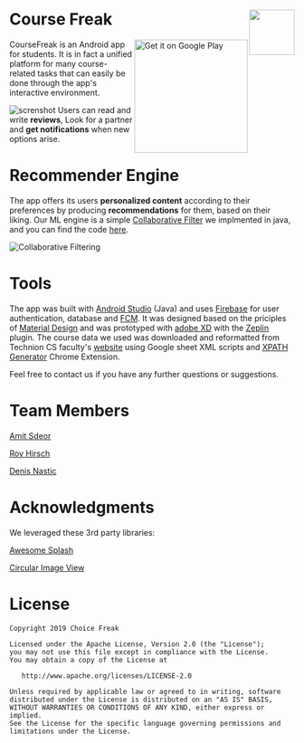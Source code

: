 # Course Freak <img align="right" src="https://user-images.githubusercontent.com/38239587/51712293-f6a76880-2036-11e9-9c59-d73f5930cdc2.png" width="80">

<a style="margin-bottom: 0;" href='https://play.google.com/store/apps/details?id=com.coursefreak.app'><img align="right" alt='Get it on Google Play' src='https://play.google.com/intl/en_us/badges/images/generic/en_badge_web_generic.png' width="200px"/></a>


CourseFreak is an Android app for students. It is in fact a unified platform for many course-related tasks that can easily be done through the app's interactive environment.

![screnshot](https://user-images.githubusercontent.com/38239587/51712204-b1833680-2036-11e9-8b59-a50e34b0f3df.png)
Users can read and write **reviews**, Look for a partner and **get notifications** when new options arise.

# Recommender Engine
The app offers its users **personalized content** according to their preferences by producing **recommendations** for them, based on their liking.
Our ML engine is a simple [Collaborative Filter](https://en.wikipedia.org/wiki/Collaborative_filtering) we implmented in java, and you can find the code
[here](https://github.com/Technion236503/2019a-CourseFreak/blob/master/app/src/main/java/com/coursefreak/app/utils/Recommender.java).

![Collaborative Filtering](https://user-images.githubusercontent.com/38239587/51709643-9eb93380-202f-11e9-8ff2-da1329f6b202.JPG)

# Tools

The app was built with [Android Studio](https://developer.android.com/studio/) (Java) and uses [Firebase](https://firebase.google.com/) for user authentication, database and [FCM](https://firebase.google.com/docs/cloud-messaging/).
It was designed based on the priciples of [Material Design](https://material.io/design/) and was prototyped with [adobe XD](https://www.adobe.com/products/xd.html) with the [Zeplin](https://zeplin.io/) plugin.
The course data we used was downloaded and reformatted from Technion CS faculty's [website](http://www.cs.technion.ac.il/courses/all/by-number/) using Google sheet XML scripts and [XPATH Generator](https://chrome.google.com/webstore/detail/xpath-generator/dphfifdfpfabhbkghlmnkkdghbmocfeb) Chrome Extension.

Feel free to contact us if you have any further questions or suggestions.   


Team Members
=======
[Amit Sdeor](https://github.com/amso100)

[Roy Hirsch](https://github.com/royhirsch1)

[Denis Nastic](https://github.com/DxxN96)

Acknowledgments
=======

We leveraged these 3rd party libraries:

[Awesome Splash](https://github.com/ViksaaSkool/AwesomeSplash)

[Circular Image View](https://github.com/hdodenhof/CircleImageView)

License
=======

	Copyright 2019 Choice Freak
    
    Licensed under the Apache License, Version 2.0 (the "License");
    you may not use this file except in compliance with the License.
    You may obtain a copy of the License at

       http://www.apache.org/licenses/LICENSE-2.0

    Unless required by applicable law or agreed to in writing, software
    distributed under the License is distributed on an "AS IS" BASIS,
    WITHOUT WARRANTIES OR CONDITIONS OF ANY KIND, either express or implied.
    See the License for the specific language governing permissions and
    limitations under the License.
    

